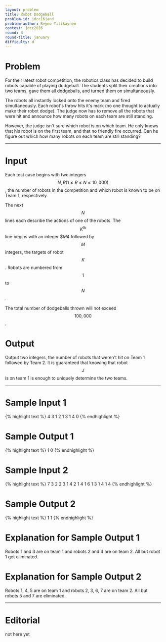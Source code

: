 ```yaml
---
layout: problem
title: Robot Dodgeball
problem-id: jdcc16jand
problem-author: Reyno Tilikaynen
contest: jdcc2016
round: 3
round-title: january
difficulty: d
---
```


# Problem
For their latest robot competition, the robotics class has decided to build robots capable of playing dodgeball. The students split their creations into two teams, gave them all dodgeballs, and turned them on simultaneously.

The robots all instantly locked onto the enemy team and fired simultaneously. Each robot's throw hits it's mark (no one thought to actually make their robot dodge). The judge now has to remove all the robots that were hit and announce how many robots on each team are still standing.

However, the judge isn't sure which robot is on which team. He only knows that his robot is on the first team, and that no friendly fire occurred. Can he figure out which how many robots on each team are still standing?

---

# Input
Each test case begins with two integers $$N, R (1 \leq R \leq N \leq 10,000)$$, the number of robots in the competition and which robot is known to be on Team 1, respectively.

The next $$N$$ lines each describe the actions of one of the robots. The $$K^{th}$$ line begins with an integer $$M$4 followed by $$M$$ integers, the targets of robot $$K$$. Robots are numbered from $$1$$ to $$N$$.

The total number of dodgeballs thrown will not exceed $$100,000$$.

# Output
Output two integers, the number of robots that weren't hit on Team 1 followed by Team 2. It is guaranteed that knowing that robot $$J$$ is on team 1 is enough to uniquely determine the two teams.

---

# Sample Input 1
{% highlight text %}
4 3
1 2
1 3
1 4
0
{% endhighlight %}

# Sample Output 1
{% highlight text %}
1 0
{% endhighlight %}

# Sample Input 2
{% highlight text %}
7 3
2 2 3
1 4
2 1 4
1 6
1 3
1 4
1 4
{% endhighlight %}

# Sample Output 2
{% highlight text %}
1 1
{% endhighlight %}

# Explanation for Sample Output 1
Robots 1 and 3 are on team 1 and robots 2 and 4 are on team 2. All but robot 1 get eliminated.
 
# Explanation for Sample Output 2
Robots 1, 4, 5 are on team 1 and robots 2, 3, 6, 7 are on team 2. All but robots 5 and 7 are eliminated.

---

# Editorial
not here yet